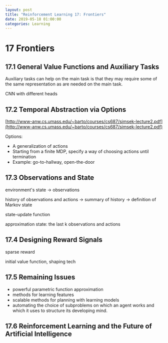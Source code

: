```yaml
---
layout: post
title: "Reinforcement Learning 17: Frontiers"
date: 2019-05-18 01:00:00
categories: Learning
---
```


# 17 Frontiers

## 17.1 General Value Functions and Auxiliary Tasks

Auxiliary tasks can help on the main task is that they may require some of the same representation as are needed on the main task.

CNN with different heads

## 17.2 Temporal Abstraction via Options

[http://www-anw.cs.umass.edu/~barto/courses/cs687/simsek-lecture2.pdf](http://www-anw.cs.umass.edu/~barto/courses/cs687/simsek-lecture2.pdf)

Options:
  * A generalization of actions
  * Starting from a finite MDP, specify a way of choosing actions until termination
  * Example: go-to-hallway, open-the-door

## 17.3 Observations and State

environment's state -> observations

history of observations and actions -> summary of history -> definition of Markov state

state-update function

approximation state: the last k observations and actions

## 17.4 Designing Reward Signals

sparse reward

initial value function, shaping tech

## 17.5 Remaining Issues
  * powerful parametric function approximation
  * methods for learning features
  * scalable methods for planning with learning models
  * automating the choice of subproblems on which an agent works and which it uses to structure its developing mind.

## 17.6 Reinforcement Learning and the Future of Artificial Intelligence

